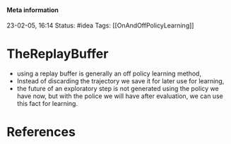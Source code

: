 #### Meta information
23-02-05, 16:14
Status: #idea
Tags: [[OnAndOffPolicyLearning]]





# TheReplayBuffer

- using a replay buffer is generally an off policy learning method,
- Instead of discarding the trajectory we save it for later use for learning,
- the future of an exploratory step is not generated using the policy we have now, but with the police we will have after evaluation, we can use this fact for learning.






# References
